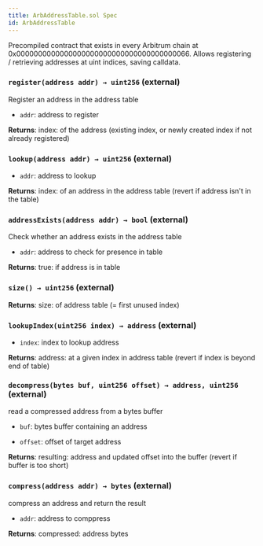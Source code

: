 ```yaml
---
title: ArbAddressTable.sol Spec
id: ArbAddressTable
---
```


Precompiled contract that exists in every Arbitrum chain at 0x0000000000000000000000000000000000000066.
Allows registering / retrieving addresses at uint indices, saving calldata.

### `register(address addr) → uint256` (external)

Register an address in the address table

- `addr`: address to register

**Returns**: index: of the address (existing index, or newly created index if not already registered)

### `lookup(address addr) → uint256` (external)

- `addr`: address to lookup

**Returns**: index: of an address in the address table (revert if address isn't in the table)

### `addressExists(address addr) → bool` (external)

Check whether an address exists in the address table

- `addr`: address to check for presence in table

**Returns**: true: if address is in table

### `size() → uint256` (external)

**Returns**: size: of address table (= first unused index)

### `lookupIndex(uint256 index) → address` (external)

- `index`: index to lookup address

**Returns**: address: at a given index in address table (revert if index is beyond end of table)

### `decompress(bytes buf, uint256 offset) → address, uint256` (external)

read a compressed address from a bytes buffer

- `buf`: bytes buffer containing an address

- `offset`: offset of target address

**Returns**: resulting: address and updated offset into the buffer (revert if buffer is too short)

### `compress(address addr) → bytes` (external)

compress an address and return the result

- `addr`: address to comppress

**Returns**: compressed: address bytes
